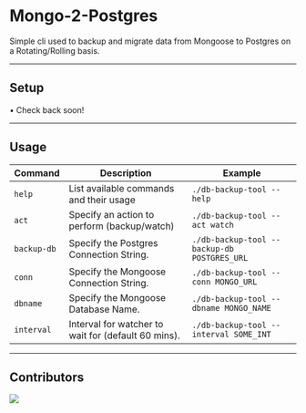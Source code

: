 # Mongo-2-Postgres
Simple cli used to backup and migrate data from Mongoose to Postgres on a Rotating/Rolling basis.

--- 

## Setup
• Check back soon!

---

## Usage

| Command      | Description                                                   | Example                                        |
| ------------ | ------------------------------------------------------------- | ---------------------------------------------- |
| `help `      | List available commands and their usage                       | `./db-backup-tool --help`                      |
| `act`        | Specify an action to perform (backup/watch)                   | `./db-backup-tool --act watch`                 |
| `backup-db`  | Specify the Postgres Connection String.                       | `./db-backup-tool --backup-db POSTGRES_URL`    |
| `conn`       | Specify the Mongoose Connection String.                       | `./db-backup-tool --conn MONGO_URL`            |
| `dbname`     | Specify the Mongoose Database Name.                           | `./db-backup-tool --dbname MONGO_NAME`         |
| `interval`   | Interval for watcher to wait for (default 60 mins).           | `./db-backup-tool --interval SOME_INT`         |

---

## Contributors
<a href="https://github.com/InfinityBotList/Mongo-2-Postgres/graphs/contributors">
  <img src="https://contrib.rocks/image?repo=InfinityBotList/Mongo-2-Postgres" />
</a>
